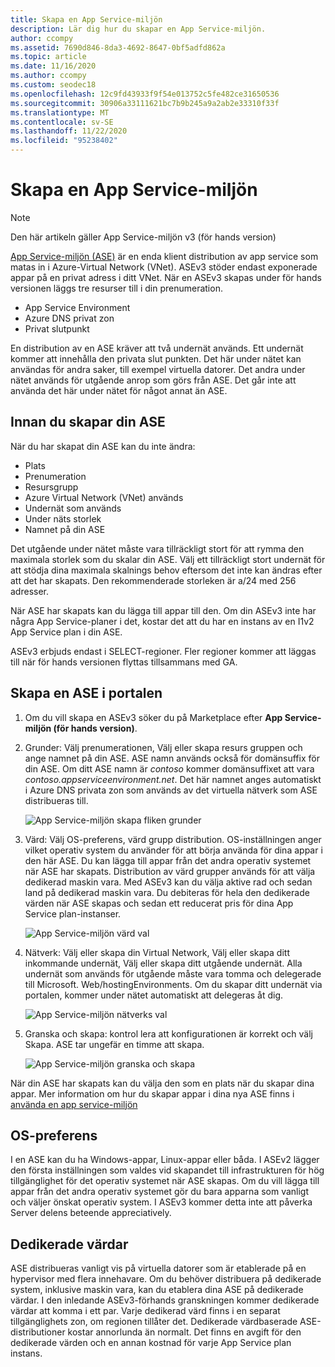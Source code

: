 ```yaml
---
title: Skapa en App Service-miljön
description: Lär dig hur du skapar en App Service-miljön.
author: ccompy
ms.assetid: 7690d846-8da3-4692-8647-0bf5adfd862a
ms.topic: article
ms.date: 11/16/2020
ms.author: ccompy
ms.custom: seodec18
ms.openlocfilehash: 12c9fd43933f9f54e013752c5fe482ce31650536
ms.sourcegitcommit: 30906a33111621bc7b9b245a9a2ab2e33310f33f
ms.translationtype: MT
ms.contentlocale: sv-SE
ms.lasthandoff: 11/22/2020
ms.locfileid: "95238402"
---
```

# <a name="create-an-app-service-environment"></a>Skapa en App Service-miljön

> [!NOTE]
> Den här artikeln gäller App Service-miljön v3 (för hands version)
> 

[App Service-miljön (ASE)][Intro] är en enda klient distribution av app service som matas in i Azure-Virtual Network (VNet).  ASEv3 stöder endast exponerade appar på en privat adress i ditt VNet. När en ASEv3 skapas under för hands versionen läggs tre resurser till i din prenumeration.

- App Service Environment
- Azure DNS privat zon
- Privat slutpunkt

En distribution av en ASE kräver att två undernät används.  Ett undernät kommer att innehålla den privata slut punkten.  Det här under nätet kan användas för andra saker, till exempel virtuella datorer.  Det andra under nätet används för utgående anrop som görs från ASE.  Det går inte att använda det här under nätet för något annat än ASE. 

## <a name="before-you-create-your-ase"></a>Innan du skapar din ASE

När du har skapat din ASE kan du inte ändra:

- Plats
- Prenumeration
- Resursgrupp
- Azure Virtual Network (VNet) används
- Undernät som används
- Under näts storlek
- Namnet på din ASE

Det utgående under nätet måste vara tillräckligt stort för att rymma den maximala storlek som du skalar din ASE. Välj ett tillräckligt stort undernät för att stödja dina maximala skalnings behov eftersom det inte kan ändras efter att det har skapats. Den rekommenderade storleken är a/24 med 256 adresser.

När ASE har skapats kan du lägga till appar till den. Om din ASEv3 inte har några App Service-planer i det, kostar det att du har en instans av en I1v2 App Service plan i din ASE.  

ASEv3 erbjuds endast i SELECT-regioner. Fler regioner kommer att läggas till när för hands versionen flyttas tillsammans med GA. 

## <a name="creating-an-ase-in-the-portal"></a>Skapa en ASE i portalen

1. Om du vill skapa en ASEv3 söker du på Marketplace efter **App Service-miljön (för hands version)**.  
2. Grunder: Välj prenumerationen, Välj eller skapa resurs gruppen och ange namnet på din ASE.  ASE namn används också för domänsuffix för din ASE.  Om ditt ASE namn är *contoso* kommer domänsuffixet att vara *contoso.appserviceenvironment.net*.  Det här namnet anges automatiskt i Azure DNS privata zon som används av det virtuella nätverk som ASE distribueras till. 

    ![App Service-miljön skapa fliken grunder](./media/creation/creation-basics.png)

3. Värd: Välj OS-preferens, värd grupp distribution. OS-inställningen anger vilket operativ system du använder för att börja använda för dina appar i den här ASE. Du kan lägga till appar från det andra operativ systemet när ASE har skapats. Distribution av värd grupper används för att välja dedikerad maskin vara. Med ASEv3 kan du välja aktive rad och sedan land på dedikerad maskin vara. Du debiteras för hela den dedikerade värden när ASE skapas och sedan ett reducerat pris för dina App Service plan-instanser. 

    ![App Service-miljön värd val](./media/creation/creation-hosting.png)

4. Nätverk: Välj eller skapa din Virtual Network, Välj eller skapa ditt inkommande undernät, Välj eller skapa ditt utgående undernät. Alla undernät som används för utgående måste vara tomma och delegerade till Microsoft. Web/hostingEnvironments. Om du skapar ditt undernät via portalen, kommer under nätet automatiskt att delegeras åt dig.

    ![App Service-miljön nätverks val](./media/creation/creation-networking.png)

5. Granska och skapa: kontrol lera att konfigurationen är korrekt och välj Skapa. ASE tar ungefär en timme att skapa. 

    ![App Service-miljön granska och skapa](./media/creation/creation-review.png)

När din ASE har skapats kan du välja den som en plats när du skapar dina appar. Mer information om hur du skapar appar i dina nya ASE finns i [använda en app service-miljön][UsingASE]

## <a name="os-preference"></a>OS-preferens
I en ASE kan du ha Windows-appar, Linux-appar eller båda. I ASEv2 lägger den första inställningen som valdes vid skapandet till infrastrukturen för hög tillgänglighet för det operativ systemet när ASE skapas. Om du vill lägga till appar från det andra operativ systemet gör du bara apparna som vanligt och väljer önskat operativ system. I ASEv3 kommer detta inte att påverka Server delens beteende appreciatively.  

## <a name="dedicated-hosts"></a>Dedikerade värdar
ASE distribueras vanligt vis på virtuella datorer som är etablerade på en hypervisor med flera innehavare. Om du behöver distribuera på dedikerade system, inklusive maskin vara, kan du etablera dina ASE på dedikerade värdar. I den inledande ASEv3-förhands granskningen kommer dedikerade värdar att komma i ett par. Varje dedikerad värd finns i en separat tillgänglighets zon, om regionen tillåter det. Dedikerade värdbaserade ASE-distributioner kostar annorlunda än normalt. Det finns en avgift för den dedikerade värden och en annan kostnad för varje App Service plan instans.  

<!--Links-->
[Intro]: ./overview.md
[MakeASE]: ./creation.md
[ASENetwork]: ./networking.md
[UsingASE]: ./using.md
[UDRs]: ../../virtual-network/virtual-networks-udr-overview.md
[NSGs]: ../../virtual-network/network-security-groups-overview.md
[Pricing]: https://azure.microsoft.com/pricing/details/app-service/
[ARMOverview]: ../../azure-resource-manager/management/overview.md
[ConfigureSSL]: ../configure-ssl-certificate.md
[Kudu]: https://azure.microsoft.com/resources/videos/super-secret-kudu-debug-console-for-azure-web-sites/
[AppDeploy]: ../deploy-local-git.md
[ASEWAF]: app-service-app-service-environment-web-application-firewall.md
[AppGW]: ../../web-application-firewall/ag/ag-overview.md
[logalerts]: ../../azure-monitor/platform/alerts-log.md
